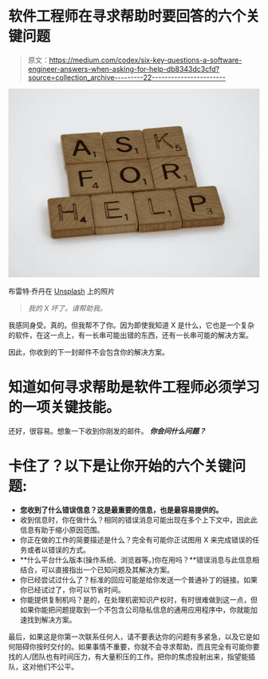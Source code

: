 # 软件工程师在寻求帮助时要回答的六个关键问题

> 原文：<https://medium.com/codex/six-key-questions-a-software-engineer-answers-when-asking-for-help-db8343dc3cfd?source=collection_archive---------22----------------------->

![](img/3291ce34b10f0e0a55b4b0f9b85df616.png)

布雷特·乔丹在 [Unsplash](https://unsplash.com/s/photos/questions?utm_source=unsplash&utm_medium=referral&utm_content=creditCopyText) 上的照片

> *我的 X 坏了。请帮助我。*

我感同身受。真的。但我帮不了你。因为即使我知道 X 是什么，它也是一个复杂的软件，在这一点上，有一长串可能出错的东西，还有一长串可能的解决方案。

因此，你收到的下一封邮件不会包含你的解决方案。

# 知道如何寻求帮助是软件工程师必须学习的一项关键技能。

还好，很容易。想象一下收到你刚发的邮件。 ***你会问什么问题？***

# 卡住了？以下是让你开始的六个关键问题:

*   **您收到了什么错误信息？这是最重要的信息，也是最容易提供的。**
*   收到信息时，你在做什么？相同的错误消息可能出现在多个上下文中，因此此信息有助于缩小原因范围。
*   你正在做的工作的简要描述是什么？完全有可能你正试图用 X 来完成错误的任务或者以错误的方式。
*   **什么平台什么版本(操作系统、浏览器等。)你在用吗？**错误消息与此信息相结合，可以直接指出一个已知问题及其解决方案。
*   你已经尝试过什么了？标准的回应可能是给你发送一个普通补丁的链接。如果你已经试过了，你可以节省时间。
*   你能提供复制机吗？是的，在处理机密知识产权时，有时很难做到这一点，但如果你能把问题提取到一个不包含公司隐私信息的通用应用程序中，你就能加速找到解决方案。

最后，如果这是你第一次联系任何人，请不要表达你的问题有多紧急，以及它是如何阻碍你按时交付的。如果事情不重要，你就不会寻求帮助，而且完全有可能你要找的人/团队也有时间压力，有大量积压的工作。把你的焦虑投射出来，指望能插队，这对他们不公平。